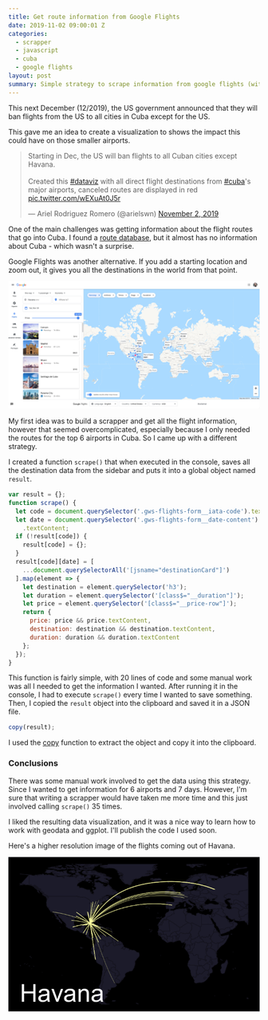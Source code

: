 ```yaml
---
title: Get route information from Google Flights
date: 2019-11-02 09:00:01 Z
categories:
  - scrapper
  - javascript
  - cuba
  - google flights
layout: post
summary: Simple strategy to scrape information from google flights (with manual work). It's helpful if you don't need a lot of information.
---
```


This next December (12/2019), the US government announced that they will ban flights from the US to all cities in Cuba except for the US.

This gave me an idea to create a visualization to shows the impact this could have on those smaller airports.

<blockquote class="twitter-tweet"><p lang="en" dir="ltr">Starting in Dec, the US will ban flights to all Cuban cities except Havana.<br><br>Created this <a href="https://twitter.com/hashtag/dataviz?src=hash&amp;ref_src=twsrc%5Etfw">#dataviz</a> with all direct flight destinations from <a href="https://twitter.com/hashtag/cuba?src=hash&amp;ref_src=twsrc%5Etfw">#cuba</a>&#39;s major airports, canceled routes are displayed in red <a href="https://t.co/wEXuAt0J5r">pic.twitter.com/wEXuAt0J5r</a></p>&mdash; Ariel Rodriguez Romero (@arielswn) <a href="https://twitter.com/arielswn/status/1190749939862818820?ref_src=twsrc%5Etfw">November 2, 2019</a></blockquote> <script async src="https://platform.twitter.com/widgets.js" charset="utf-8"></script>

One of the main challenges was getting information about the flight routes that go into Cuba. I found a [route database](https://openflights.org/data.html), but it almost has no information about Cuba - which wasn't a surprise.

Google Flights was another alternative. If you add a starting location and zoom out, it gives you all the destinations in the world from that point.

![google flight search](/assets/img/2019-11-02-google-flights.png)

My first idea was to build a scrapper and get all the flight information, however that seemed overcomplicated, especially because I only needed the routes for the top 6 airports in Cuba. So I came up with a different strategy.

I created a function `scrape()` that when executed in the console, saves all the destination data from the sidebar and puts it into a global object named `result`.

```js
var result = {};
function scrape() {
  let code = document.querySelector('.gws-flights-form__iata-code').textContent;
  let date = document.querySelector('.gws-flights-form__date-content')
    .textContent;
  if (!result[code]) {
    result[code] = {};
  }
  result[code][date] = [
    ...document.querySelectorAll('[jsname="destinationCard"]')
  ].map(element => {
    let destination = element.querySelector('h3');
    let duration = element.querySelector('[class$="__duration"]');
    let price = element.querySelector('[class$="__price-row"]');
    return {
      price: price && price.textContent,
      destination: destination && destination.textContent,
      duration: duration && duration.textContent
    };
  });
}
```

This function is fairly simple, with 20 lines of code and some manual work was all I needed to get the information I wanted. After running it in the console, I had to execute `scrape()` every time I wanted to save something. Then, I copied the `result` object into the clipboard and saved it in a JSON file.

```js
copy(result);
```

I used the [copy](https://scottwhittaker.net/chrome-devtools/2016/02/29/chrome-devtools-copy-object.html) function to extract the object and copy it into the clipboard.

### Conclusions

There was some manual work involved to get the data using this strategy. Since I wanted to get information for 6 airports and 7 days. However, I'm sure that writing a scrapper would have taken me more time and this just involved calling `scrape()` 35 times.

I liked the resulting data visualization, and it was a nice way to learn how to work with geodata and ggplot. I'll publish the code I used soon.

Here's a higher resolution image of the flights coming out of Havana.

![Havana flight](/assets/img/2019-11-02-havana-flights.png)
